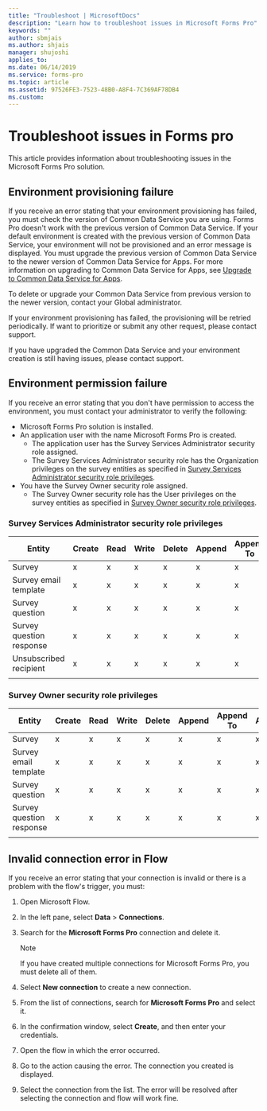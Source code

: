 ```yaml
---
title: "Troubleshoot | MicrosoftDocs"
description: "Learn how to troubleshoot issues in Microsoft Forms Pro"
keywords: ""
author: sbmjais
ms.author: shjais
manager: shujoshi
applies_to: 
ms.date: 06/14/2019
ms.service: forms-pro
ms.topic: article
ms.assetid: 97526FE3-7523-48B0-A8F4-7C369AF78DB4
ms.custom: 
---
```


# Troubleshoot issues in Forms pro

This article provides information about troubleshooting issues in the Microsoft Forms Pro solution.

## Environment provisioning failure

If you receive an error stating that your environment provisioning has failed, you must check the version of Common Data Service you are using. Forms Pro doesn't work with the previous version of Common Data Service. If your default environment is created with the previous version of Common Data Service, your environment will not be provisioned and an error message is displayed. You must upgrade the previous version of Common Data Service to the newer version of Common Data Service for Apps. For more information on upgrading to Common Data Service for Apps, see [Upgrade to Common Data Service for Apps](https://docs.microsoft.com/en-us/common-data-service/upgradecds/introduction-upgrade-cds).

To delete or upgrade your Common Data Service from previous version to the newer version, contact your Global administrator. 

If your environment provisioning has failed, the provisioning will be retried periodically. If want to prioritize or submit any other request, please contact support.

If you have upgraded the Common Data Service and your environment creation is still having issues, please contact support.

## Environment permission failure

If you receive an error stating that you don't have permission to access the environment, you must contact your administrator to verify the following:

- Microsoft Forms Pro solution is installed.
- An application user with the name Microsoft Forms Pro is created.
    - The application user has the Survey Services Administrator security role assigned.
    - The Survey Services Administrator security role has the Organization privileges on the survey entities as specified in [Survey Services Administrator security role privileges](#survey-services-administrator-security-role-privileges).
- You have the Survey Owner security role assigned.
    - The Survey Owner security role has the User privileges on the survey entities as specified in [Survey Owner security role privileges](#survey-owner-security-role-privileges).

### Survey Services Administrator security role privileges

|Entity|Create|Read|Write|Delete|Append|Append To|Assign|Share|
|------|------|----|-----|------|------|---------|------|-----|
|Survey|x|x|x|x|x|x|x|x|
|Survey email template|x|x|x|x|x|x|x|x|
|Survey question|x|x|x|x|x|x|x|x|
|Survey question response|x|x|x|x|x|x|x|x|
|Unsubscribed recipient|x|x|x|x|x|x|x|x|
||||||||||

### Survey Owner security role privileges

|Entity|Create|Read|Write|Delete|Append|Append To|Assign|Share|
|------|------|----|-----|------|------|---------|------|-----|
|Survey|x|x|x|x|x|x|x|x|
|Survey email template|x|x|x|x|x|x|x|x|
|Survey question|x|x|x|x|x|x|x|x|
|Survey question response|x|x|x|x|x|x|x|x|
||||||||||

## Invalid connection error in Flow

If you receive an error stating that your connection is invalid or there is a problem with the flow's trigger, you must:

1. Open Microsoft Flow.

2. In the left pane, select **Data** > **Connections**.

3. Search for the **Microsoft Forms Pro** connection and delete it.

    > [!NOTE]
    > If you have created multiple connections for Microsoft Forms Pro, you must delete all of them.

4. Select **New connection** to create a new connection.

5. From the list of connections, search for **Microsoft Forms Pro** and select it.

6. In the confirmation window, select **Create**, and then enter your credentials.

7. Open the flow in which the error occurred.

8. Go to the action causing the error. The connection you created is displayed.

9. Select the connection from the list. The error will be resolved after selecting the connection and flow will work fine.

